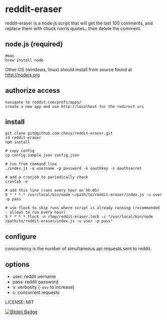 reddit-eraser
=============

reddit-eraser is a node.js script that will get the last 100 comments, and replace them with chuck norris quotes...then delete the comment.

## node.js (required)

	#mac
	brew install node

Other OS (windows, linux) should install from source found at http://nodejs.org

## authorize access

    navigate to reddit.com/prefs/apps/
    create a new app and use http://localhost for the redirect uri

## install

    git clone git@github.com:chovy/reddit-eraser.git
    cd reddit-eraser
    npm install
    
    # copy config
    cp config.sample.json config.json
    
    # run from command line
    ./index.js -u username -p password -k oauthkey -s oauthsecret

    # add a cronjob to periodically check
    crontab -e

    # add this line (runs every hour on hh:05)
    5 * * * * /usr/local/bin/node ~/path/to/reddit-eraser/index.js -u user -p pass
    
    # use flock to skip runs where script is already running (recommended - allows to run every hour)
    5 * * * * flock -n /tmp/reddit-eraser.lock -c "/usr/local/bin/node /path/to/reddit-eraser/index.js -u user -p pass"

## configure

concurrency is the number of simultaneous api requests sent to reddit.

## options

- user: reddit uername
- pass: reddit password
- v: verbosity (`-vvv` to increase)
- c: concurrent requests

LICENSE: MIT


[![Bitdeli Badge](https://d2weczhvl823v0.cloudfront.net/chovy/reddit-eraser/trend.png)](https://bitdeli.com/free "Bitdeli Badge")

